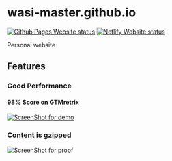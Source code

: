 # wasi-master.github.io
[![Github Pages Website status](https://img.shields.io/website.svg?label=Github%20Pages&down_color=red&down_message=down&up_color=green&up_message=up&url=https://wasi-master.github.io)](https://wasi-master.github.io)
[![Netlify Website status](https://img.shields.io/website.svg?label=Netlify&down_color=red&down_message=down&up_color=green&up_message=up&url=https://wasi-master.netlify.app)](https://wasi-master.netlify.app)

Personal website

## Features
### Good Performance
#### 98% Score on GTMretrix
[![ScreenShot for demo](https://i.imgur.com/QVdv7dO.png)](https://gtmetrix.com/reports/wasi-master.github.io/yNZJTp5y/)
### Content is gzipped
![ScreenShot for proof](https://i.imgur.com/AjZARx7.png)